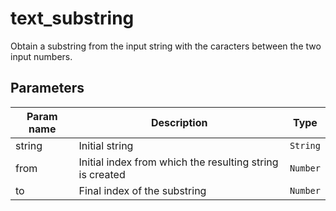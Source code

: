 text_substring
===========

Obtain a substring from the input string with the caracters between the two input numbers.

Parameters
----------

| Param name | Description | Type     |
 ------------|-------------|----------
| string     | Initial string | `String` |
| from     | Initial index from which the resulting string is created | `Number` |
| to     | Final index of the substring | `Number` |